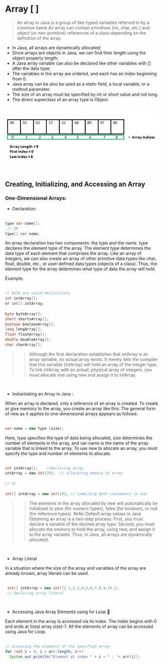 # Array  [ ]
 
> An array in Java is a group of like-typed variables referred to by a common name.An array can contain primitives (int, char, etc.) and object (or non-primitive) references of a class depending on the definition of the array. 
 
 - In Java, all arrays are dynamically allocated;
 - Since arrays are objects in Java, we can find their length using the object property length;
 - A Java array variable can also be declared like other variables with [] after the data type;
 - The variables in the array are ordered, and each has an index beginning from 0.
 - Java array can be also be used as a static field, a local variable, or a method parameter.
 - The size of an array must be specified by int or short value and not long.
 - The direct superclass of an array type is Object.

<br>

<center>

![Multidimensional Array Example](/gif_img/Arrays.png)

</center>

<br>

## Creating, Initializing, and Accessing an Array 

### One-Dimensional Arrays: 

- Declaration:

```java

type var-name[];
 // OR
type[] var-name;

```

An array declaration has two components: the type and the name. type declares the element type of the array. The element type determines the data type of each element that comprises the array. Like an array of integers, we can also create an array of other primitive data types like char, float, double, etc., or user-defined data types (objects of a class). Thus, the element type for the array determines what type of data the array will hold. 

Example: 

```java

// both are valid declarations
int intArray[]; 
or int[] intArray; 

byte byteArray[];
short shortsArray[];
boolean booleanArray[];
long longArray[];
float floatArray[];
double doubleArray[];
char charArray[];

```

>> Although the first declaration establishes that intArray is an array variable, no actual array exists. It merely tells the compiler that this variable (intArray) will hold an array of the integer type. To link intArray with an actual, physical array of integers, you must allocate one using new and assign it to intArray.

<br>

- Instantiating an Array in Java :

When an array is declared, only a reference of an array is created. To create or give memory to the array, you create an array like this: The general form of new as it applies to one-dimensional arrays appears as follows:

```java

var-name = new type [size];

```
Here, type specifies the type of data being allocated, size determines the number of elements in the array, and var-name is the name of the array variable that is linked to the array. To use new to allocate an array, you must specify the type and number of elements to allocate.

```java

int intArray[];    //declaring array
intArray = new int[20];  // allocating memory to array

// or

int[] intArray = new int[20]; // combining both statements in one

```

>> The elements in the array allocated by new will automatically be initialized to zero (for numeric types), false (for boolean), or null (for reference types). Refer Default array values in Java
Obtaining an array is a two-step process. First, you must declare a variable of the desired array type. Second, you must allocate the memory to hold the array, using new, and assign it to the array variable. Thus, in Java, all arrays are dynamically allocated.

<br>

- Array Literal
  
In a situation where the size of the array and variables of the array are already known, array literals can be used.

```java

 int[] intArray = new int[]{ 1,2,3,4,5,6,7,8,9,10 }; 
 // Declaring array literal

```

<br>

- Accessing Java Array Elements using for Loop  🔁

Each element in the array is accessed via its index. The index begins with 0 and ends at (total array size)-1. All the elements of array can be accessed using Java for Loop.

```java

// accessing the elements of the specified array
for (int i = 0; i < arr.length; i++)
  System.out.println("Element at index " + i + " : "+ arr[i]);

```

